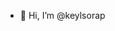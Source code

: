 - 👋 Hi, I’m @keylsorap
<!---
keylsorap/keylsorap is a ✨ special ✨ repository because its `README.md` (this file) appears on your GitHub profile.
You can click the Preview link to take a look at your changes.
--->
